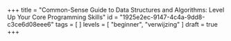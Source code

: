 +++
title = "Common-Sense Guide to Data Structures and Algorithms: Level Up Your Core Programming Skills"
id = "1925e2ec-9147-4c4a-9dd8-c3ce6d08eee6"
tags = [ ]
levels = [ "beginner", "verwijzing" ]
draft = true
+++
